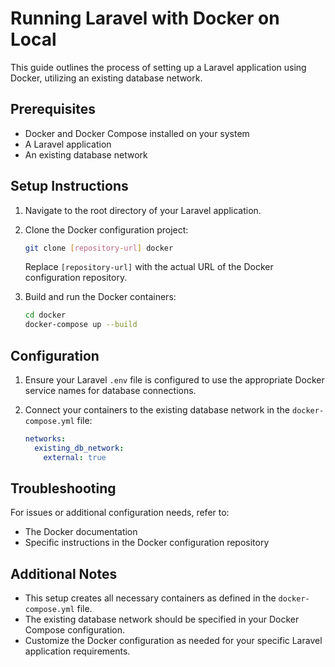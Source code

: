 # Running Laravel with Docker on Local

This guide outlines the process of setting up a Laravel application using Docker, utilizing an existing database network.

## Prerequisites

- Docker and Docker Compose installed on your system
- A Laravel application
- An existing database network

## Setup Instructions

1. Navigate to the root directory of your Laravel application.

2. Clone the Docker configuration project:
   ```bash
   git clone [repository-url] docker
   ```
   Replace `[repository-url]` with the actual URL of the Docker configuration repository.

3. Build and run the Docker containers:
   ```bash
   cd docker
   docker-compose up --build
   ```

## Configuration

1. Ensure your Laravel `.env` file is configured to use the appropriate Docker service names for database connections.

2. Connect your containers to the existing database network in the `docker-compose.yml` file:
   ```yaml
   networks:
     existing_db_network:
       external: true
   ```

## Troubleshooting

For issues or additional configuration needs, refer to:
- The Docker documentation
- Specific instructions in the Docker configuration repository

## Additional Notes

- This setup creates all necessary containers as defined in the `docker-compose.yml` file.
- The existing database network should be specified in your Docker Compose configuration.
- Customize the Docker configuration as needed for your specific Laravel application requirements.

